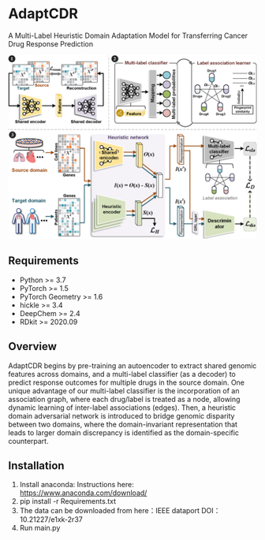 # AdaptCDR
A Multi-Label Heuristic Domain Adaptation Model for Transferring Cancer Drug Response Prediction

![Framework of AdaptCDR](https://github.com/luodandan/AdaptCDR/blob/main/Framework.png)  


## Requirements
* Python >= 3.7
* PyTorch >= 1.5
* PyTorch Geometry >= 1.6
* hickle >= 3.4
* DeepChem >= 2.4
* RDkit >= 2020.09
  
## Overview 
AdaptCDR begins by pre-training an autoencoder to extract shared genomic features across domains, and a multi-label classifier (as a decoder) to predict response outcomes for multiple drugs in the source domain. One unique advantage of our multi-label classifier is the incorporation of an association graph, where each drug/label is treated as a node, allowing dynamic learning of inter-label associations (edges). Then, a heuristic domain adversarial network is introduced to bridge genomic disparity between two domains, where the domain-invariant representation that leads to larger domain discrepancy is identified as the domain-specific counterpart.

## Installation
1. Install anaconda:
Instructions here: https://www.anaconda.com/download/
2. pip install -r Requirements.txt
3. The data can be downloaded from here：IEEE dataport DOI：10.21227/e1xk-2r37
4. Run main.py

